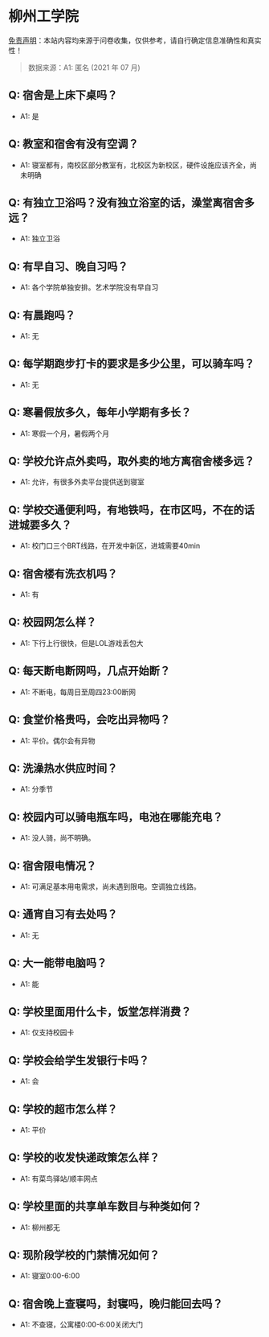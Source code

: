 # 柳州工学院

[免责声明](https://colleges.chat/#_3)：本站内容均来源于问卷收集，仅供参考，请自行确定信息准确性和真实性！

> 数据来源：A1: 匿名 (2021 年 07 月)

## Q: 宿舍是上床下桌吗？

- A1: 是

## Q: 教室和宿舍有没有空调？

- A1: 寝室都有，南校区部分教室有，北校区为新校区，硬件设施应该齐全，尚未明确

## Q: 有独立卫浴吗？没有独立浴室的话，澡堂离宿舍多远？

- A1: 独立卫浴

## Q: 有早自习、晚自习吗？

- A1: 各个学院单独安排。艺术学院没有早自习

## Q: 有晨跑吗？

- A1: 无

## Q: 每学期跑步打卡的要求是多少公里，可以骑车吗？

- A1: 无

## Q: 寒暑假放多久，每年小学期有多长？

- A1: 寒假一个月，暑假两个月

## Q: 学校允许点外卖吗，取外卖的地方离宿舍楼多远？

- A1: 允许，有很多外卖平台提供送到寝室

## Q: 学校交通便利吗，有地铁吗，在市区吗，不在的话进城要多久？

- A1: 校门口三个BRT线路，在开发中新区，进城需要40min

## Q: 宿舍楼有洗衣机吗？

- A1: 有

## Q: 校园网怎么样？

- A1: 下行上行很快，但是LOL游戏丢包大

## Q: 每天断电断网吗，几点开始断？

- A1: 不断电，每周日至周四23:00断网

## Q: 食堂价格贵吗，会吃出异物吗？

- A1: 平价。偶尔会有异物

## Q: 洗澡热水供应时间？

- A1: 分季节

## Q: 校园内可以骑电瓶车吗，电池在哪能充电？

- A1: 没人骑，尚不明确。

## Q: 宿舍限电情况？

- A1: 可满足基本用电需求，尚未遇到限电。空调独立线路。

## Q: 通宵自习有去处吗？

- A1: 无

## Q: 大一能带电脑吗？

- A1: 能

## Q: 学校里面用什么卡，饭堂怎样消费？

- A1: 仅支持校园卡

## Q: 学校会给学生发银行卡吗？

- A1: 会

## Q: 学校的超市怎么样？

- A1: 平价

## Q: 学校的收发快递政策怎么样？

- A1: 有菜鸟驿站/顺丰网点

## Q: 学校里面的共享单车数目与种类如何？

- A1: 柳州都无

## Q: 现阶段学校的门禁情况如何？

- A1: 寝室0:00-6:00

## Q: 宿舍晚上查寝吗，封寝吗，晚归能回去吗？

- A1: 不查寝，公寓楼0:00-6:00关闭大门

